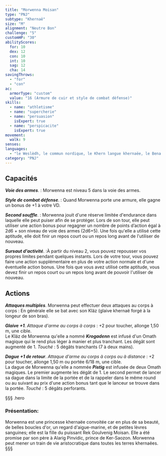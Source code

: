 ```yaml
---
title: "Morwenna Moisan"
type: "PNJ"
subtype: "Khernaë"
size: "M"
alignment: "Neutre Bon"
challenge: "5"
customHP: "30"
abilityScores:
  for: 10
  dex: 12
  con: 10
  int: 10
  sag: 12
  cha: 14
savingThrows:
  - "for"
  - "con"
ac:
  armorType: "custom"
  value: "16 (Armure de cuir et style de combat défense)"
skills:
  - name: "athletisme"
  - name: "supercherie"
  - name: "persuasion"
    isExpert: true
  - name: "perspicacite"
    isExpert: true
movement:
  walk: 9
senses:
languages:
  - "le Weslèdh, le commun nordique, le Khern langue khernaëe, le Bena’ch dialecte khenraë, le Mèlde langue meldète "
category: "PNJ"
---
```

## Capacités
_**Voie des armes**_. : Morwenna est niveau 5 dans la voie des armes.

_**Style de combat défense**_. : Quand Morwenna porte une armure, elle gagne un bonus de +1 à votre VD.

_**Second souffle**_. : Morwenna jouit d'une réserve limitée d'endurance dans laquelle elle peut puiser afin de se protéger. Lors de son tour, elle peut utiliser une action bonus pour regagner un nombre de points d’action égal à 2d6 + son niveau de voie des armes (2d6+5). Une fois qu'elle a utilisé cette aptitude, elle doit finir un repos court ou un repos long avant de l'utiliser de nouveau.

_**Sursaut d'activité**_. :À partir du niveau 2, vous pouvez repousser vos propres limites pendant quelques instants. Lors de votre tour, vous pouvez faire une action supplémentaire en plus de votre action normale et d'une éventuelle action bonus. Une fois que vous avez utilisé cette aptitude, vous devez finir un repos court ou un repos long avant de pouvoir l'utiliser de nouveau.

## Actions
_**Attaques multiples**_. Morwenna peut effectuer deux attaques au corps à corps : En générale elle se bat avec son Kläz (glaive khernaë forgé à la longeur de son bras).

_**Glaive +1**_. _Attaque d'arme au corps à corps_ : +2 pour toucher, allonge 1,50 m, une cible.  
Le Kläz de Morwenna qu'elle a nommé ***Krogadenn*** est infusé d'un Omath magique qui le rend plus léger à manier et plus tranchant. Les dégât sont augmenté de 1.
_Touché_ : 5 dégâts tranchants (7 à deux mains).

_**Dague +1 de retour**_. _Attaque d'arme au corps à corps ou à distance_ : +2 pour toucher, allonge 1,50 m ou portée 6/18 m, une cible.  
La dague de Morwenna qu'elle a nommée ***Pistig*** est infusée de deux Omath magiques. Le premier augmente les dégât de 1. Le second permet de lancer sa dague dans la limite de la portée et de la rappeler dans le même round ou au suivant au prix d'une action bonus tant que le lanceur se trouve dans la portée.
_Touché_ : 5 dégâts perforants.

§§§ .hero
### Présentation:  
Morwenna est une princesse khernaëe convoitée car en plus de sa beauté, de belles boucles d'or, un regard d'aigue-marine, et de petites lèvres sanguines; elle est la fille du puissant Rek Goulvenig Moisan. Elle a été promise par son père à Alarig Pinvidic, prince de Ker-Saozon.
Morwenna peut mener un train de vie aristocratique dans toutes les terres khernaëes.
§§§
